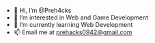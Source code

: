 - 👋 Hi, I’m @Preh4cks
- 👀 I’m interested in Web and Game Development
- 🌱 I’m currently learning Web Development
- 📫 Email me at prehacks0942@gmail.com
